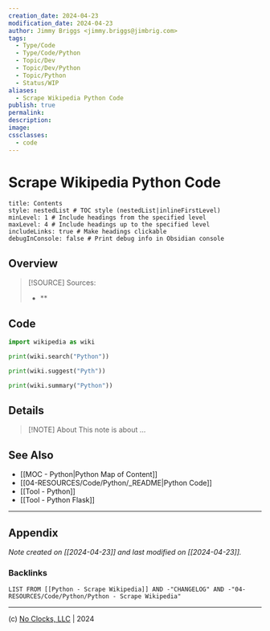 ```yaml
---
creation_date: 2024-04-23
modification_date: 2024-04-23
author: Jimmy Briggs <jimmy.briggs@jimbrig.com>
tags:
  - Type/Code
  - Type/Code/Python
  - Topic/Dev
  - Topic/Dev/Python
  - Topic/Python
  - Status/WIP
aliases:
  - Scrape Wikipedia Python Code
publish: true
permalink:
description:
image:
cssclasses:
  - code
---
```


# Scrape Wikipedia Python Code

```table-of-contents
title: Contents 
style: nestedList # TOC style (nestedList|inlineFirstLevel)
minLevel: 1 # Include headings from the specified level
maxLevel: 4 # Include headings up to the specified level
includeLinks: true # Make headings clickable
debugInConsole: false # Print debug info in Obsidian console
```

## Overview

> [!SOURCE] Sources:
> - **

## Code

```python
import wikipedia as wiki

print(wiki.search("Python"))

print(wiki.suggest("Pyth"))

print(wiki.summary("Python"))
```

## Details

> [!NOTE] About
> This note is about ...

## See Also

- [[MOC - Python|Python Map of Content]]
- [[04-RESOURCES/Code/Python/_README|Python Code]]
- [[Tool - Python]]
- [[Tool - Python Flask]]


***

## Appendix

*Note created on [[2024-04-23]] and last modified on [[2024-04-23]].*

### Backlinks

```dataview
LIST FROM [[Python - Scrape Wikipedia]] AND -"CHANGELOG" AND -"04-RESOURCES/Code/Python/Python - Scrape Wikipedia"
```

***

(c) [No Clocks, LLC](https://github.com/noclocks) | 2024